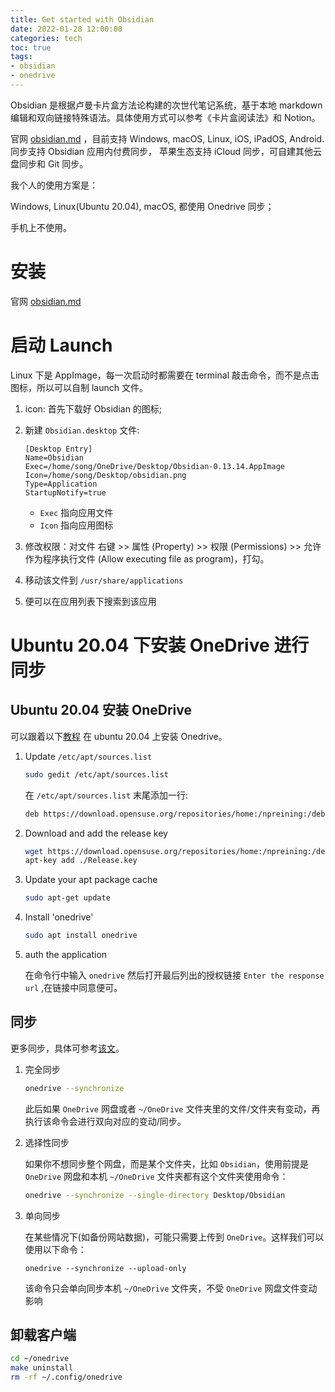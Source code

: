 ```yaml
---
title: Get started with Obsidian
date: 2022-01-28 12:00:00
categories: tech
toc: true
tags:
- obsidian
- onedrive
---
```


Obsidian 是根据卢曼卡片盒方法论构建的次世代笔记系统，基于本地 markdown 编辑和双向链接特殊语法。具体使用方式可以参考《卡片盒阅读法》和 Notion。

<!-- more -->

官网 [obsidian.md](https://obsidian.md/) ，目前支持 Windows, macOS, Linux, iOS, iPadOS, Android.
同步支持 Obsidian 应用内付费同步， 苹果生态支持 iCloud 同步，可自建其他云盘同步和 Git 同步。

我个人的使用方案是：

Windows, Linux(Ubuntu 20.04), macOS, 都使用 Onedrive 同步；

手机上不使用。

# 安装

官网 [obsidian.md](https://obsidian.md/)

# 启动 Launch
Linux 下是 AppImage，每一次启动时都需要在 terminal 敲击命令，而不是点击图标，所以可以自制 launch 文件。

1. icon: 首先下载好 Obsidian 的图标;
2. 新建 `Obsidian.desktop` 文件:

    ```
    [Desktop Entry]
    Name=Obsidian
    Exec=/home/song/OneDrive/Desktop/Obsidian-0.13.14.AppImage
    Icon=/home/song/Desktop/obsidian.png
    Type=Application
    StartupNotify=true
    ```
    - `Exec` 指向应用文件
    - `Icon` 指向应用图标

3. 修改权限：对文件 右键 >> 属性 (Property) >> 权限 (Permissions) >> 允许作为程序执行文件 (Allow executing file as program)，打勾。
4. 移动该文件到 `/usr/share/applications`
5. 便可以在应用列表下搜索到该应用


# Ubuntu 20.04 下安装 OneDrive 进行同步

## Ubuntu 20.04 安装 OneDrive

可以跟着以下[教程](https://github.com/abraunegg/onedrive/blob/master/docs/ubuntu-package-install.md#distribution-ubuntu-2004) 在 ubuntu 20.04 上安装 Onedrive。

1. Update `/etc/apt/sources.list`

    ```bash
    sudo gedit /etc/apt/sources.list
    ```

    在 `/etc/apt/sources.list` 末尾添加一行:

    ```bash
    deb https://download.opensuse.org/repositories/home:/npreining:/debian-ubuntu-onedrive/xUbuntu_20.04/ ./
    ```

2. Download and add the release key

    ```bash
    wget https://download.opensuse.org/repositories/home:/npreining:/debian-ubuntu-onedrive/xUbuntu_20.04/Release.key
    apt-key add ./Release.key
    ```

3. Update your apt package cache

    ```bash
    sudo apt-get update
    ```

4. Install 'onedrive'

    ```bash
    sudo apt install onedrive
    ```

5. auth the application
    
    在命令行中输入 `onedrive` 然后打开最后列出的授权链接 `Enter the response url` ,在链接中同意便可。

## 同步

更多同步，具体可参考[该文](https://jiumbk.com/zjjc/294/)。

1. 完全同步
    
    ```bash
    onedrive --synchronize
    ```

    此后如果 `OneDrive` 网盘或者 `~/OneDrive` 文件夹里的文件/文件夹有变动，再执行该命令会进行双向对应的变动/同步。

2. 选择性同步

    如果你不想同步整个网盘，而是某个文件夹，比如 `Obsidian`，使用前提是 `OneDrive` 网盘和本机 `~/OneDrive` 文件夹都有这个文件夹使用命令：

    ```bash
    onedrive --synchronize --single-directory Desktop/Obsidian
    ```

3. 单向同步
   
    在某些情况下(如备份网站数据)，可能只需要上传到 `OneDrive`。这样我们可以使用以下命令：

    ```
    onedrive --synchronize --upload-only
    ```

    该命令只会单向同步本机 `~/OneDrive` 文件夹，不受 `OneDrive` 网盘文件变动影响


## 卸载客户端

```bash
cd ~/onedrive
make uninstall
rm -rf ~/.config/onedrive
```

